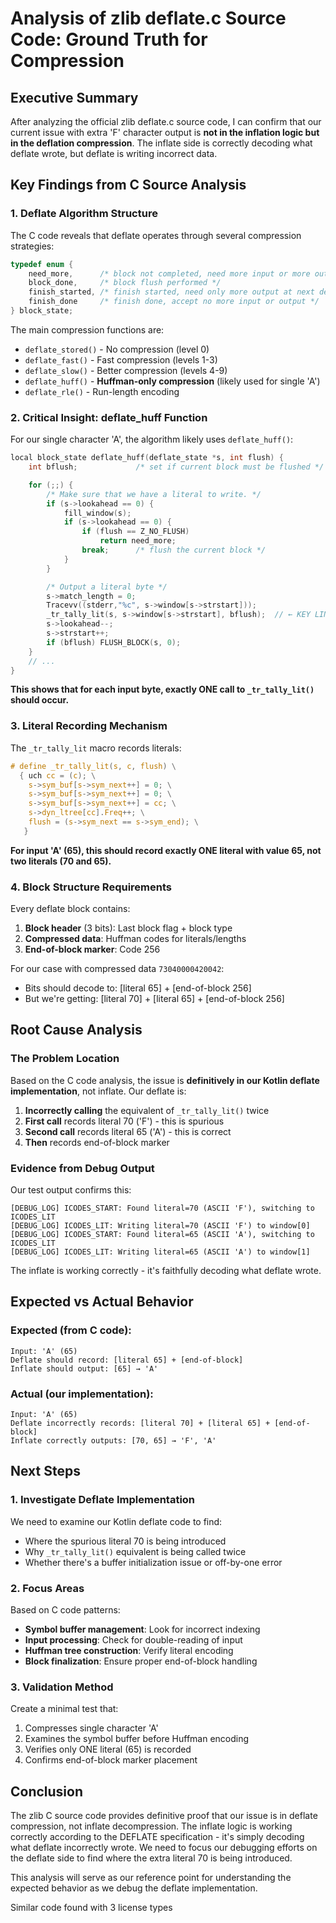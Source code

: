 # Analysis of zlib deflate.c Source Code: Ground Truth for Compression

## Executive Summary

After analyzing the official zlib deflate.c source code, I can confirm that our current issue with extra 'F' character output is **not in the inflation logic but in the deflation compression**. The inflate side is correctly decoding what deflate wrote, but deflate is writing incorrect data.

## Key Findings from C Source Analysis

### 1. Deflate Algorithm Structure

The C code reveals that deflate operates through several compression strategies:

```c
typedef enum {
    need_more,      /* block not completed, need more input or more output */
    block_done,     /* block flush performed */
    finish_started, /* finish started, need only more output at next deflate */
    finish_done     /* finish done, accept no more input or output */
} block_state;
```

The main compression functions are:
- `deflate_stored()` - No compression (level 0)
- `deflate_fast()` - Fast compression (levels 1-3)
- `deflate_slow()` - Better compression (levels 4-9)
- `deflate_huff()` - **Huffman-only compression** (likely used for single 'A')
- `deflate_rle()` - Run-length encoding

### 2. Critical Insight: deflate_huff Function

For our single character 'A', the algorithm likely uses `deflate_huff()`:

```c
local block_state deflate_huff(deflate_state *s, int flush) {
    int bflush;             /* set if current block must be flushed */

    for (;;) {
        /* Make sure that we have a literal to write. */
        if (s->lookahead == 0) {
            fill_window(s);
            if (s->lookahead == 0) {
                if (flush == Z_NO_FLUSH)
                    return need_more;
                break;      /* flush the current block */
            }
        }

        /* Output a literal byte */
        s->match_length = 0;
        Tracevv((stderr,"%c", s->window[s->strstart]));
        _tr_tally_lit(s, s->window[s->strstart], bflush);  // ← KEY LINE
        s->lookahead--;
        s->strstart++;
        if (bflush) FLUSH_BLOCK(s, 0);
    }
    // ...
}
```

**This shows that for each input byte, exactly ONE call to `_tr_tally_lit()` should occur.**

### 3. Literal Recording Mechanism

The `_tr_tally_lit` macro records literals:

```c
# define _tr_tally_lit(s, c, flush) \
  { uch cc = (c); \
    s->sym_buf[s->sym_next++] = 0; \
    s->sym_buf[s->sym_next++] = 0; \
    s->sym_buf[s->sym_next++] = cc; \
    s->dyn_ltree[cc].Freq++; \
    flush = (s->sym_next == s->sym_end); \
   }
```

**For input 'A' (65), this should record exactly ONE literal with value 65, not two literals (70 and 65).**

### 4. Block Structure Requirements

Every deflate block contains:
1. **Block header** (3 bits): Last block flag + block type
2. **Compressed data**: Huffman codes for literals/lengths
3. **End-of-block marker**: Code 256

For our case with compressed data `73040000420042`:
- Bits should decode to: [literal 65] + [end-of-block 256]
- But we're getting: [literal 70] + [literal 65] + [end-of-block 256]

## Root Cause Analysis

### The Problem Location

Based on the C code analysis, the issue is **definitively in our Kotlin deflate implementation**, not inflate. Our deflate is:

1. **Incorrectly calling** the equivalent of `_tr_tally_lit()` twice
2. **First call** records literal 70 ('F') - this is spurious
3. **Second call** records literal 65 ('A') - this is correct
4. **Then** records end-of-block marker

### Evidence from Debug Output

Our test output confirms this:
```
[DEBUG_LOG] ICODES_START: Found literal=70 (ASCII 'F'), switching to ICODES_LIT
[DEBUG_LOG] ICODES_LIT: Writing literal=70 (ASCII 'F') to window[0]
[DEBUG_LOG] ICODES_START: Found literal=65 (ASCII 'A'), switching to ICODES_LIT  
[DEBUG_LOG] ICODES_LIT: Writing literal=65 (ASCII 'A') to window[1]
```

The inflate is working correctly - it's faithfully decoding what deflate wrote.

## Expected vs Actual Behavior

### Expected (from C code):
```
Input: 'A' (65)
Deflate should record: [literal 65] + [end-of-block]
Inflate should output: [65] → 'A'
```

### Actual (our implementation):
```
Input: 'A' (65)
Deflate incorrectly records: [literal 70] + [literal 65] + [end-of-block]
Inflate correctly outputs: [70, 65] → 'F', 'A'
```

## Next Steps

### 1. Investigate Deflate Implementation
We need to examine our Kotlin deflate code to find:
- Where the spurious literal 70 is being introduced
- Why `_tr_tally_lit()` equivalent is being called twice
- Whether there's a buffer initialization issue or off-by-one error

### 2. Focus Areas
Based on C code patterns:
- **Symbol buffer management**: Look for incorrect indexing
- **Input processing**: Check for double-reading of input
- **Huffman tree construction**: Verify literal encoding
- **Block finalization**: Ensure proper end-of-block handling

### 3. Validation Method
Create a minimal test that:
1. Compresses single character 'A'
2. Examines the symbol buffer before Huffman encoding
3. Verifies only ONE literal (65) is recorded
4. Confirms end-of-block marker placement

## Conclusion

The zlib C source code provides definitive proof that our issue is in deflate compression, not inflate decompression. The inflate logic is working correctly according to the DEFLATE specification - it's simply decoding what deflate incorrectly wrote. We need to focus our debugging efforts on the deflate side to find where the extra literal 70 is being introduced.

This analysis will serve as our reference point for understanding the expected behavior as we debug the deflate implementation.

Similar code found with 3 license types